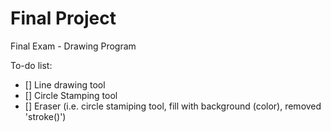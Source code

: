 # Final Project
Final Exam - Drawing Program


To-do list:
 - [] Line drawing tool
 - [] Circle Stamping tool
 - [] Eraser (i.e. circle stamiping tool, fill with background (color), removed 'stroke()')
